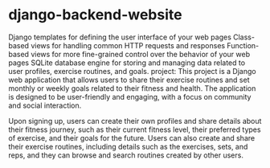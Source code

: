 # django-backend-website
Django templates for defining the user interface of your web pages
Class-based views for handling common HTTP requests and responses
Function-based views for more fine-grained control over the behavior of your web pages
SQLite database engine for storing and managing data related to user profiles, exercise routines, and goals.
project:
This project is a Django web application that allows users to share their exercise routines and set monthly or weekly goals related to their fitness and health. The application is designed to be user-friendly and engaging, with a focus on community and social interaction.

Upon signing up, users can create their own profiles and share details about their fitness journey, such as their current fitness level, their preferred types of exercise, and their goals for the future. Users can also create and share their exercise routines, including details such as the exercises, sets, and reps, and they can browse and search routines created by other users.
